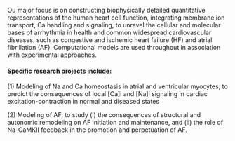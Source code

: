 
Ou major focus is on constructing biophysically detailed quantitative representations of the human heart cell function, integrating membrane ion transport, Ca handling and signaling, to unravel the cellular and molecular bases of arrhythmia in health and common widespread cardiovascular diseases, such as congestive and ischemic heart failure (HF) and atrial fibrillation (AF). Computational models are used throughout in association with experimental approaches.

#### Specific research projects include:
 

(1) Modeling of Na and Ca homeostasis in atrial and ventricular myocytes, to predict the consequences of local [Ca]i and [Na]i signaling in cardiac excitation-contraction in normal and diseased states

 

(2) Modeling of AF, to study (i) the consequences of structural and autonomic remodeling on AF initiation and maintenance, and (ii) the role of Na-CaMKII feedback in the promotion and perpetuation of AF.
